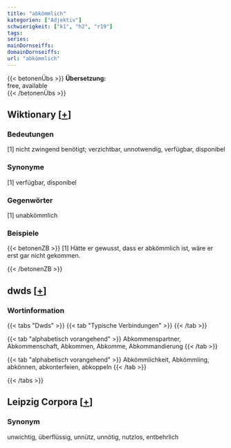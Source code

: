 ```yaml
---
title: "abkömmlich"
kategorien: ["Adjektiv"]
schwierigkeit: ["k1", "h2", "r19"]
tags:
series:
mainDornseiffs:
domainDornseiffs:
url: "abkömmlich"
---
```


{{< betonenÜbs >}}
**Übersetzung:**  
free, available  
{{< /betonenÜbs >}}

## Wiktionary [[+](https://de.wiktionary.org/wiki/abkömmlich)]

### Bedeutungen
[1] nicht zwingend benötigt; verzichtbar, unnotwendig, verfügbar, disponibel  

### Synonyme
[1] verfügbar, disponibel  

### Gegenwörter
[1] unabkömmlich  

### Beispiele
{{< betonenZB >}}
[1] Hätte er gewusst, dass er abkömmlich ist, wäre er erst gar nicht gekommen.  

{{< /betonenZB >}}


## dwds [[+](https://www.dwds.de/wb/abkömmlich)]

### Wortinformation
{{< tabs "Dwds" >}}
{{< tab "Typische Verbindungen" >}}
{{< /tab >}}

{{< tab "alphabetisch vorangehend" >}}
Abkommenspartner, Abkommenschaft, Abkommen, Abkomme, Abkommandierung
{{< /tab >}}

{{< tab "alphabetisch vorangehend" >}}
Abkömmlichkeit, Abkömmling, abkönnen, abkonterfeien, abkoppeln
{{< /tab >}}

{{< /tabs >}}

## Leipzig Corpora [[+](https://corpora.uni-leipzig.de/en/res?word=abkömmlich&corpusId=deu_newscrawl-public_2018)]


### Synonym
unwichtig, überflüssig, unnütz, unnötig, nutzlos, entbehrlich

